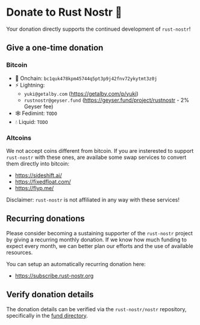 # Donate to Rust Nostr 💜

Your donation directly supports the continued development of `rust-nostr`!

## Give a one-time donation

### Bitcoin

* 🔗 Onchain: `bc1quk478kpm45744q5pt3p9j42fnv72ykytmt3z0j`
* ⚡ Lightning:
    * `yuki@getalby.com` (<https://getalby.com/p/yuki>)
    * `rustnostr@geyser.fund` (<https://geyser.fund/project/rustnostr> - 2% Geyser fee)
* 🕸️ Fedimint: `TODO`
* 💧 Liquid: `TODO`

### Altcoins

We not accept coins different from bitcoin. If you are insterested to support `rust-nostr` with these ones, are availabe some swap services to convert them directly into bitcoin:

* <https://sideshift.ai/>
* <https://fixedfloat.com/>
* <https://flyp.me/>

Disclaimer: `rust-nostr` is not affiliated in any way with these services!

## Recurring donations

Please consider becoming a sustaining supporter of the `rust-nostr` project by giving a recurring monthly donation. If we know how much funding to expect every month, we can better plan our efforts and the use of available resources.

You can setup an automatically recurring donation here:
* <https://subscribe.rust-nostr.org>

## Verify donation details

The donation details can be verified via the `rust-nostr/nostr` repository, specifically in the [fund directory](https://github.com/rust-nostr/nostr/tree/master/contrib/fund).

